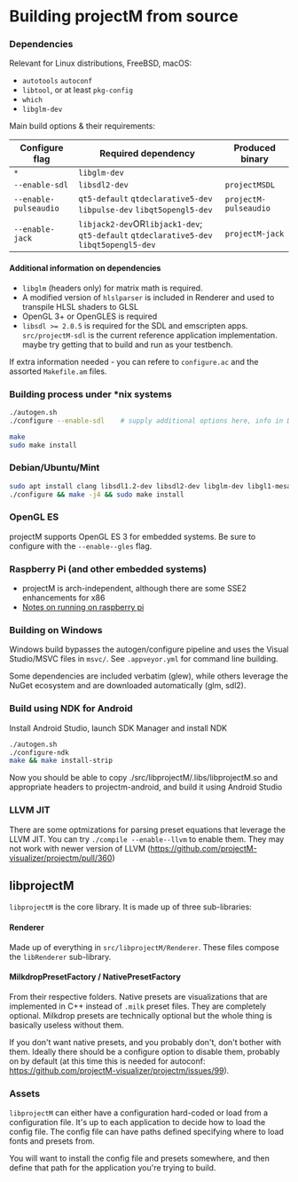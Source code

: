 # Building projectM from source

### Dependencies
Relevant for Linux distributions, FreeBSD, macOS:

* `autotools` `autoconf`
* `libtool`, or at least `pkg-config`
* `which`
* `libglm-dev`

Main build options & their requirements:

| Configure flag        | Required dependency                                                                    | Produced binary       |
|-----------------------|----------------------------------------------------------------------------------------|-----------------------|
| `*`                   | `libglm-dev`                                                                           |                       |
| `--enable-sdl`        | `libsdl2-dev`                                                                          | `projectMSDL`         |
| `--enable-pulseaudio` | `qt5-default` `qtdeclarative5-dev` `libpulse-dev` `libqt5opengl5-dev`                  | `projectM-pulseaudio` |
| `--enable-jack`       | `libjack2-dev`OR`libjack1-dev`; `qt5-default` `qtdeclarative5-dev` `libqt5opengl5-dev` | `projectM-jack`       |

#### Additional information on dependencies
* `libglm` (headers only) for matrix math is required.
* A modified version of `hlslparser` is included in Renderer and used to transpile HLSL shaders to GLSL
* OpenGL 3+ or OpenGLES is required
* `libsdl >= 2.0.5` is required for the SDL and emscripten apps. `src/projectM-sdl` is the current reference application implementation. maybe try getting that to build and run as your testbench.

If extra information needed - you can refere to `configure.ac` and the assorted `Makefile.am` files.

### Building process under *nix systems
```sh
./autogen.sh
./configure --enable-sdl    # supply additional options here, info in Dependencies

make
sudo make install
```

### Debian/Ubuntu/Mint
```sh
sudo apt install clang libsdl1.2-dev libsdl2-dev libglm-dev libgl1-mesa-dev qt5-default qtdeclarative5-dev libqt5opengl5-dev libjack-dev libpulse-dev
./configure && make -j4 && sudo make install
```

### OpenGL ES
projectM supports OpenGL ES 3 for embedded systems. Be sure to configure with the `--enable--gles` flag.

### Raspberry Pi (and other embedded systems)
* projectM is arch-independent, although there are some SSE2 enhancements for x86
* [Notes on running on raspberry pi](https://github.com/projectM-visualizer/projectm/issues/115)

### Building on Windows
Windows build bypasses the autogen/configure pipeline and uses the Visual Studio/MSVC files in `msvc/`. See `.appveyor.yml` for command line building.

Some dependencies are included verbatim (glew), while others leverage the NuGet ecosystem and are downloaded automatically (glm, sdl2).

### Build using NDK for Android
Install Android Studio, launch SDK Manager and install NDK

```sh
./autogen.sh
./configure-ndk
make && make install-strip
```

Now you should be able to copy ./src/libprojectM/.libs/libprojectM.so
and appropriate headers to projectm-android, and build it using Android Studio

### LLVM JIT
There are some optmizations for parsing preset equations that leverage the LLVM JIT. You can try `./compile --enable--llvm` to enable them. They may not work with newer version of LLVM (https://github.com/projectM-visualizer/projectm/pull/360)


## libprojectM

`libprojectM` is the core library. It is made up of three sub-libraries:

#### Renderer
Made up of everything in `src/libprojectM/Renderer`. These files compose the `libRenderer` sub-library.

#### MilkdropPresetFactory / NativePresetFactory
From their respective folders. Native presets are visualizations that are implemented in C++ instead of `.milk` preset files. They are completely optional. Milkdrop presets are technically optional but the whole thing is basically useless without them.

If you don't want native presets, and you probably don't, don't bother with them. Ideally there should be a configure option to disable them, probably on by default (at this time this is needed for autoconf: https://github.com/projectM-visualizer/projectm/issues/99).


### Assets
`libprojectM` can either have a configuration hard-coded or load from a configuration file. It's up to each application to decide how to load the config file. The config file can have paths defined specifying where to load fonts and presets from.

You will want to install the config file and presets somewhere, and then define that path for the application you're trying to build.
